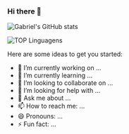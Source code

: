 ### Hi there 👋

![Gabriel's GitHub stats](https://github-readme-stats.vercel.app/api?username=GabrielMiguelME&theme=codeSTACKr)

![TOP Linguagens](https://github-readme-stats.vercel.app/api/top-langs/PAT_1/?username=GabrielMiguelME&layout=compact&theme=jolly) 
 



Here are some ideas to get you started:

- 🔭 I’m currently working on ...
- 🌱 I’m currently learning ...
- 👯 I’m looking to collaborate on ...
- 🤔 I’m looking for help with ...
- 💬 Ask me about ...
- 📫 How to reach me: ...
- 😄 Pronouns: ...
- ⚡ Fun fact: ...

